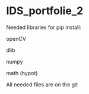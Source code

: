 # IDS_portfolie_2

Needed libraries for pip install:

openCV

dlib

numpy

math (hypot)

All needed files are on the git
